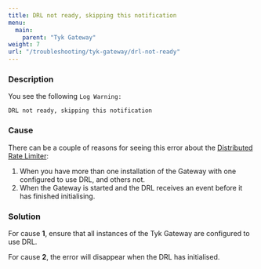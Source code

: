```yaml
---
title: DRL not ready, skipping this notification
menu:
  main:
    parent: "Tyk Gateway"
weight: 7
url: "/troubleshooting/tyk-gateway/drl-not-ready"
---
```


### Description

You see the following `Log Warning:`

`DRL not ready, skipping this notification`


### Cause

There can be a couple of reasons for seeing this error about the [Distributed Rate Limiter](/docs/basic-config-and-security/control-limit-traffic/rate-limiting/#distributed-rate-limiter-drl):

 1. When you have more than one installation of the Gateway with one configured to use DRL, and others not.
 2. When the Gateway is started and the DRL receives an event before it has finished initialising.

### Solution

For cause **1**, ensure that all instances of the Tyk Gateway are configured to use DRL.

For cause **2**, the error will disappear when the DRL has initialised. 